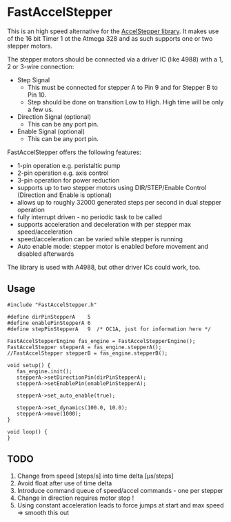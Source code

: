 # FastAccelStepper

This is an high speed alternative for the [AccelStepper library](http://www.airspayce.com/mikem/arduino/AccelStepper/). It makes use of the 16 bit Timer 1 ot the Atmega 328 and as such supports one or two stepper motors.

The stepper motors should be connected via a driver IC (like 4988) with a 1, 2 or 3-wire connection:
* Step Signal
	- This must be connected for stepper A to Pin 9 and for Stepper B to Pin 10.
	- Step should be done on transition Low to High. High time will be only a few us.
* Direction Signal (optional)
	- This can be any port pin.
* Enable Signal (optional)
	- This can be any port pin.

FastAccelStepper offers the following features:
* 1-pin operation e.g. peristaltic pump
* 2-pin operation e.g. axis control
* 3-pin operation for power reduction
* supports up to two stepper motors using DIR/STEP/Enable Control (Direction and Enable is optional)
* allows up to roughly 32000 generated steps per second in dual stepper operation
* fully interrupt driven - no periodic task to be called
* supports acceleration and deceleration with per stepper max speed/acceleration
* speed/acceleration can be varied while stepper is running
* Auto enable mode: stepper motor is enabled before movement and disabled afterwards

The library is used with A4988, but other driver ICs could work, too.

## Usage

```
#include "FastAccelStepper.h"

#define dirPinStepperA    5
#define enablePinStepperA 6
#define stepPinStepperA   9  /* OC1A, just for information here */

FastAccelStepperEngine fas_engine = FastAccelStepperEngine();
FastAccelStepper stepperA = fas_engine.stepperA();
//FastAccelStepper stepperB = fas_engine.stepperB();

void setup() {
   fas_engine.init();
   stepperA->setDirectionPin(dirPinStepperA);
   stepperA->setEnablePin(enablePinStepperA);

   stepperA->set_auto_enable(true);

   stepperA->set_dynamics(100.0, 10.0);
   stepperA->move(1000);
}

void loop() {
}
```

## TODO

1. Change from speed [steps/s] into time delta [µs/steps]
2. Avoid float after use of time delta
3. Introduce command queue of speed/accel commands - one per stepper
4. Change in direction requires motor stop !
5. Using constant acceleration leads to force jumps at start and max speed => smooth this out


